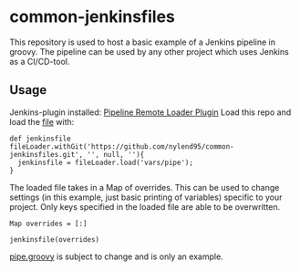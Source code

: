# common-jenkinsfiles

This repository is used to host a basic example of a Jenkins pipeline in groovy.
The pipeline can be used by any other project which uses Jenkins as a CI/CD-tool.

## Usage
Jenkins-plugin installed: [Pipeline Remote Loader Plugin](https://github.com/jenkinsci/workflow-remote-loader-plugin)
Load this repo and load the [file](https://github.com/nylend95/common-jenkinsfiles/blob/master/vars/pipe.groovy) with:

```
def jenkinsfile
fileLoader.withGit('https://github.com/nylend95/common-jenkinsfiles.git', '', null, ''){
  jenkinsfile = fileLoader.load('vars/pipe');
}
```

The loaded file takes in a Map of overrides. This can be used to change settings (in this example, just basic printing of variables) specific to your project. Only keys specified in the loaded file are able to be overwritten.

```
Map overrides = [:]

jenkinsfile(overrides)
```

[pipe.groovy](/vars/pipe.groovy) is subject to change and is only an example.
